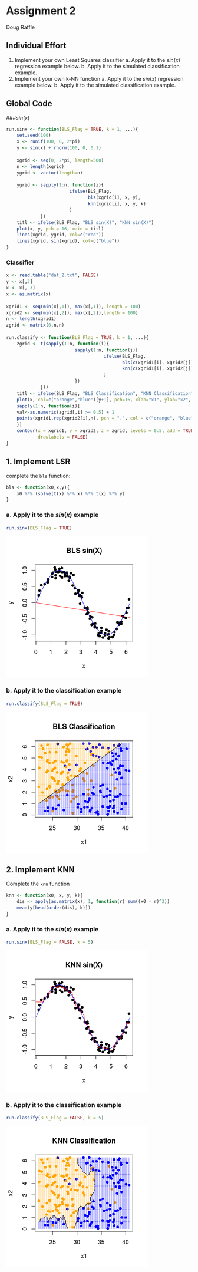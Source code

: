 # Assignment 2
Doug Raffle  
<!-- YAML header to specify document properties -->



## Individual Effort

1. Implement your own Least Squares classifier
    a. Apply it to the $sin(x)$ regression example below.
    b. Apply it to the simulated classification example.
2. Implement your own k-NN function
    a. Apply it to the $sin(x)$ regression example below.
    b. Apply it to the simulated classification example.

<!-- Each of the code chunks can be left empty, students can fill in -->
<!-- their solutions in the document -->

## Global Code
###$sin(x)$

```r
run.sinx <- function(BLS_Flag = TRUE, k = 1, ...){
    set.seed(100)
    x <- runif(100, 0, 2*pi)
    y <- sin(x) + rnorm(100, 0, 0.1)

    xgrid <- seq(0, 2*pi, length=500)
    n <- length(xgrid)
    ygrid <- vector(length=n)

    ygrid <- sapply(1:n, function(i){
                        ifelse(BLS_Flag,
                               bls(xgrid[i], x, y),
                               knn(xgrid[i], x, y, k)
                        )
             })
    titl <- ifelse(BLS_Flag, "BLS sin(X)", "KNN sin(X)")
    plot(x, y, pch = 16, main = titl)
    lines(xgrid, ygrid, col=c("red"))
    lines(xgrid, sin(xgrid), col=c("blue"))
}
```
### Classifier

```r
x <- read.table("dat_2.txt", FALSE)
y <- x[,3]
x <- x[,-3]
x <- as.matrix(x)

xgrid1 <- seq(min(x[,1]), max(x[,1]), length = 100)
xgrid2 <- seq(min(x[,2]), max(x[,2]),length = 100)
n <- length(xgrid1)
zgrid <- matrix(0,n,n)

run.classify <- function(BLS_Flag = TRUE, k = 1, ...){
    zgrid <- t(sapply(1:n, function(i){
                          sapply(1:n, function(j){
                                     ifelse(BLS_Flag,
                                            bls(c(xgrid1[i], xgrid2[j]), x, y),
                                            knn(c(xgrid1[i], xgrid2[j]), x, y, k)
                                     )
                          })
             }))
    titl <- ifelse(BLS_Flag, "BLS Classification", "KNN Classification")
    plot(x, col=c("orange","blue")[y+1], pch=16, xlab="x1", ylab="x2", main=titl)
    sapply(1:n, function(i){
	val<-as.numeric(zgrid[,i] >= 0.5) + 1
	points(xgrid1,rep(xgrid2[i],n), pch = ".", col = c("orange", "blue")[val])
    })
    contour(x = xgrid1, y = xgrid2, z = zgrid, levels = 0.5, add = TRUE, 
            drawlabels = FALSE)
}
```


## 1. Implement LSR
complete the `bls` function:


```r
bls <- function(x0,x,y){
    x0 %*% (solve(t(x) %*% x) %*% t(x) %*% y)
}
```

### a. Apply it to the $sin(x)$ example

```r
run.sinx(BLS_Flag = TRUE)
```

![](assign2_files/figure-html/unnamed-chunk-4-1.png) 

### b. Apply it to the classification example

```r
run.classify(BLS_Flag = TRUE)
```

![](assign2_files/figure-html/unnamed-chunk-5-1.png) 

## 2. Implement KNN
Complete the `knn` function

```r
knn <- function(x0, x, y, k){
    dis <- apply(as.matrix(x), 1, function(r) sum((x0 - r)^2))
    mean(y[head(order(dis), k)])
}
```

### a. Apply it to the $sin(x)$ example

```r
run.sinx(BLS_Flag = FALSE, k = 5)
```

![](assign2_files/figure-html/unnamed-chunk-7-1.png) 

### b. Apply it to the classification example

```r
run.classify(BLS_Flag = FALSE, k = 5)
```

![](assign2_files/figure-html/unnamed-chunk-8-1.png) 
